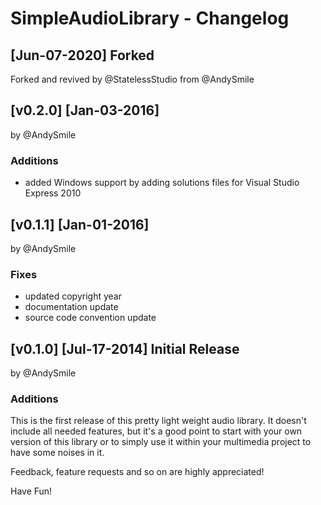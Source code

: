 # SimpleAudioLibrary - Changelog

## [Jun-07-2020] Forked
Forked and revived by @StatelessStudio from @AndySmile

## [v0.2.0] [Jan-03-2016]
by @AndySmile

### Additions
- added Windows support by adding solutions files for Visual Studio Express 2010


## [v0.1.1] [Jan-01-2016]
by @AndySmile

### Fixes
- updated copyright year
- documentation update
- source code convention update

## [v0.1.0] [Jul-17-2014] Initial Release
by @AndySmile

### Additions
This is the first release of this pretty light weight audio library. It doesn't include all needed features, but it's a good point to start with your own version of this library or to simply use it within your multimedia project to have some noises in it.

Feedback, feature requests and so on are highly appreciated!

Have Fun!
